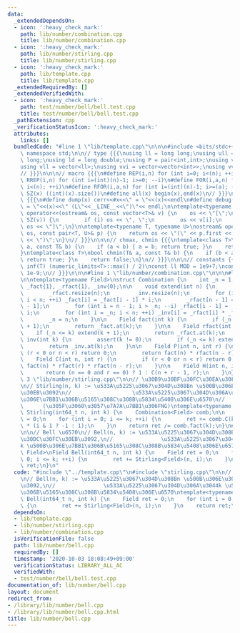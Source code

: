 ```yaml
---
data:
  _extendedDependsOn:
  - icon: ':heavy_check_mark:'
    path: lib/number/combination.cpp
    title: lib/number/combination.cpp
  - icon: ':heavy_check_mark:'
    path: lib/number/stirling.cpp
    title: lib/number/stirling.cpp
  - icon: ':heavy_check_mark:'
    path: lib/template.cpp
    title: lib/template.cpp
  _extendedRequiredBy: []
  _extendedVerifiedWith:
  - icon: ':heavy_check_mark:'
    path: test/number/bell/bell.test.cpp
    title: test/number/bell/bell.test.cpp
  _pathExtension: cpp
  _verificationStatusIcon: ':heavy_check_mark:'
  attributes:
    links: []
  bundledCode: "#line 1 \"lib/template.cpp\"\n\n\n#include <bits/stdc++.h>\nusing\
    \ namespace std;\n\n// type {{{\nusing ll = long long;\nusing ull = unsigned long\
    \ long;\nusing ld = long double;\nusing P = pair<int,int>;\nusing vi = vector<int>;\n\
    using vll = vector<ll>;\nusing vvi = vector<vector<int>>;\nusing vvll = vector<vector<ll>>;\n\
    // }}}\n\n\n// macro {{{\n#define REP(i,n) for (int i=0; i<(n); ++i)\n#define\
    \ RREP(i,n) for (int i=(int)(n)-1; i>=0; --i)\n#define FOR(i,a,n) for (int i=(a);\
    \ i<(n); ++i)\n#define RFOR(i,a,n) for (int i=(int)(n)-1; i>=(a); --i)\n\n#define\
    \ SZ(x) ((int)(x).size())\n#define all(x) begin(x),end(x)\n// }}}\n\n\n// debug\
    \ {{{\n#define dump(x) cerr<<#x<<\" = \"<<(x)<<endl\n#define debug(x) cerr<<#x<<\"\
    \ = \"<<(x)<<\" (L\"<<__LINE__<<\")\"<< endl;\n\ntemplate<typename T>\nostream&\
    \ operator<<(ostream& os, const vector<T>& v) {\n    os << \"[\";\n    REP (i,\
    \ SZ(v)) {\n        if (i) os << \", \";\n        os << v[i];\n    }\n    return\
    \ os << \"]\";\n}\n\ntemplate<typename T, typename U>\nostream& operator<<(ostream&\
    \ os, const pair<T, U>& p) {\n    return os << \"(\" << p.first << \" \" << p.second\
    \ << \")\";\n}\n// }}}\n\n\n// chmax, chmin {{{\ntemplate<class T>\nbool chmax(T&\
    \ a, const T& b) {\n    if (a < b) { a = b; return true; }\n    return false;\n\
    }\ntemplate<class T>\nbool chmin(T& a, const T& b) {\n    if (b < a) { a = b;\
    \ return true; }\n    return false;\n}\n// }}}\n\n\n// constants {{{\n#define\
    \ inf(T) (numeric_limits<T>::max() / 2)\nconst ll MOD = 1e9+7;\nconst ld EPS =\
    \ 1e-9;\n// }}}\n\n\n#line 1 \"lib/number/combination.cpp\"\n\n\n#line 4 \"lib/number/combination.cpp\"\
    \n\ntemplate<typename Field>\nstruct Combination {\n    int _n = 1;\n    vector<Field>\
    \ _fact{1}, _rfact{1}, _inv{0};\n\n    void extend(int n) {\n        _fact.resize(n);\n\
    \        _rfact.resize(n);\n        _inv.resize(n);\n        for (int i = _n;\
    \ i < n; ++i) _fact[i] = _fact[i - 1] * i;\n        _rfact[n - 1] = 1 / _fact[n\
    \ - 1];\n        for (int i = n - 1; i > _n; --i) _rfact[i - 1] = _rfact[i] *\
    \ i;\n        for (int i = _n; i < n; ++i) _inv[i] = _rfact[i] * _fact[i - 1];\n\
    \        _n = n;\n    }\n\n    Field fact(int k) {\n        if (_n <= k) extend(k\
    \ + 1);\n        return _fact.at(k);\n    }\n\n    Field rfact(int k) {\n    \
    \    if (_n <= k) extend(k + 1);\n        return _rfact.at(k);\n    }\n\n    Field\
    \ inv(int k) {\n        assert(k != 0);\n        if (_n <= k) extend(k + 1);\n\
    \        return _inv.at(k);\n    }\n\n    Field P(int n, int r) {\n        if\
    \ (r < 0 or n < r) return 0;\n        return fact(n) * rfact(n - r);\n    }\n\n\
    \    Field C(int n, int r) {\n        if (r < 0 or n < r) return 0;\n        return\
    \ fact(n) * rfact(r) * rfact(n - r);\n    }\n\n    Field H(int n, int r) {\n \
    \       return (n == 0 and r == 0) ? 1 : C(n + r - 1, r);\n    }\n};\n\n#line\
    \ 3 \"lib/number/stirling.cpp\"\n\n// \u30B9\u30BF\u30FC\u30EA\u30F3\u30B0\u6570\
    \n// Stirling(n, k) := \u533A\u5225\u3067\u304D\u308Bn \u500B\u306E\u30DC\u30FC\
    \u30EB\u3092\n//                   \u533A\u5225\u3067\u304D\u306A\u3044k \u500B\
    \u306E\u7BB1\u306B\u5165\u308C\u308B\u5834\u5408\u306E\u6570\n//             \
    \      (\u305F\u3060\u3057\u7A7A\u7BB1\u306FNG)\ntemplate<typename Field>\nField\
    \ Stirling(int64_t n, int k) {\n    Combination<Field> comb;\n\n    Field ret\
    \ = 0;\n    for (int i = 0; i <= k; ++i) {\n        ret += comb.C(k, i) * Field{k-i}.pow(n)\
    \ * (i & 1 ? -1 : 1);\n    }\n    return ret /= comb.fact(k);\n}\n#line 3 \"lib/number/bell.cpp\"\
    \n\n// Bell \u6570\n// Bell(n, k) := \u533A\u5225\u3067\u304D\u308Bn \u500B\u306E\
    \u30DC\u30FC\u30EB\u3092,\n//               \u533A\u5225\u3067\u304D\u306A\u3044\
    k \u500B\u306E\u7BB1\u306B\u5165\u308C\u308B\u5834\u5408\u306E\u6570\ntemplate<typename\
    \ Field>\nField Bell(int64_t n, int k) {\n    Field ret = 0;\n    for (int i =\
    \ 0; i <= k; ++i) {\n        ret += Stirling<Field>(n, i);\n    }\n    return\
    \ ret;\n}\n"
  code: "#include \"../template.cpp\"\n#include \"stirling.cpp\"\n\n// Bell \u6570\
    \n// Bell(n, k) := \u533A\u5225\u3067\u304D\u308Bn \u500B\u306E\u30DC\u30FC\u30EB\
    \u3092,\n//               \u533A\u5225\u3067\u304D\u306A\u3044k \u500B\u306E\u7BB1\
    \u306B\u5165\u308C\u308B\u5834\u5408\u306E\u6570\ntemplate<typename Field>\nField\
    \ Bell(int64_t n, int k) {\n    Field ret = 0;\n    for (int i = 0; i <= k; ++i)\
    \ {\n        ret += Stirling<Field>(n, i);\n    }\n    return ret;\n}\n"
  dependsOn:
  - lib/template.cpp
  - lib/number/stirling.cpp
  - lib/number/combination.cpp
  isVerificationFile: false
  path: lib/number/bell.cpp
  requiredBy: []
  timestamp: '2020-10-03 18:08:49+09:00'
  verificationStatus: LIBRARY_ALL_AC
  verifiedWith:
  - test/number/bell/bell.test.cpp
documentation_of: lib/number/bell.cpp
layout: document
redirect_from:
- /library/lib/number/bell.cpp
- /library/lib/number/bell.cpp.html
title: lib/number/bell.cpp
---
```

